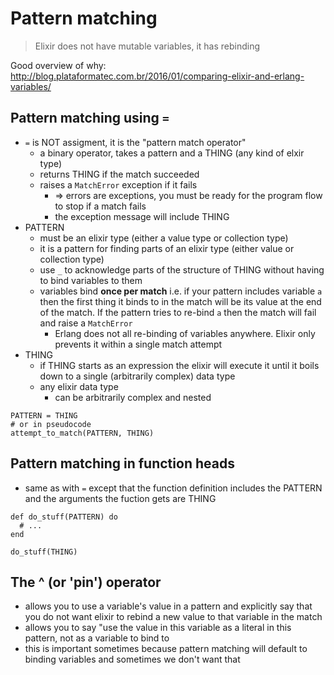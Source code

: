 # Pattern matching

> Elixir does not have mutable variables, it has rebinding

Good overview of why: http://blog.plataformatec.com.br/2016/01/comparing-elixir-and-erlang-variables/

## Pattern matching using `=`

* `=` is NOT assigment, it is the "pattern match operator"
    * a binary operator, takes a pattern and a THING (any kind of elxir type)
    * returns THING if the match succeeded
    * raises a `MatchError` exception if it fails
        * => errors are exceptions, you must be ready for the program flow to stop if a match fails
        * the exception message will include THING
* PATTERN
    * must be an elixir type (either a value type or collection type)
    * it is a pattern for finding parts of an elixir type (either value or collection type)
    * use `_` to acknowledge parts of the structure of THING without having to bind variables to them
    * variables bind **once per match** i.e. if your pattern includes variable `a` then the first thing it binds to in the match will be its value at the end of the match. If the pattern tries to re-bind `a` then the match will fail and raise a `MatchError`
        * Erlang does not all re-binding of variables anywhere. Elixir only prevents it within a single match attempt
* THING
    * if THING starts as an expression the elixir will execute it until it boils down to a single (arbitrarily complex) data type
    * any elixir data type
        * can be arbitrarily complex and nested


```
PATTERN = THING
# or in pseudocode
attempt_to_match(PATTERN, THING)
```

## Pattern matching in function heads

* same as with `=` except that the function definition includes the PATTERN and the arguments the fuction gets are THING

```
def do_stuff(PATTERN) do
  # ...
end

do_stuff(THING)
```

## The ^ (or 'pin') operator

* allows you to use a variable's value in a pattern and explicitly say that you do not want elixir to rebind a new value to that variable in the match
* allows you to say "use the value in this variable as a literal in this pattern, not as a variable to bind to
* this is important sometimes because pattern matching will default to binding variables and sometimes we don't want that

